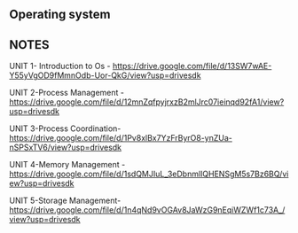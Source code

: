 ## Operating system


## NOTES

UNIT 1- Introduction to Os - https://drive.google.com/file/d/13SW7wAE-Y55yVgOD9fMmnOdb-Uor-QkG/view?usp=drivesdk


UNIT 2-Process Management -  https://drive.google.com/file/d/12mnZqfpyjrxzB2mlJrc07ieinqd92fA1/view?usp=drivesdk


UNIT 3-Process Coordination- https://drive.google.com/file/d/1Pv8xlBx7YzFrByrO8-ynZUa-nSPSxTV6/view?usp=drivesdk


UNIT 4-Memory Management -   https://drive.google.com/file/d/1sdQMJIuL_3eDbnmlIQHENSgM5s7Bz6BQ/view?usp=drivesdk


UNIT 5-Storage Management-   https://drive.google.com/file/d/1n4qNd9vOGAv8JaWzG9nEqiWZWf1c73A_/view?usp=drivesdk


